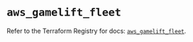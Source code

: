# `aws_gamelift_fleet`

Refer to the Terraform Registry for docs: [`aws_gamelift_fleet`](https://registry.terraform.io/providers/hashicorp/aws/6.7.0/docs/resources/gamelift_fleet).
